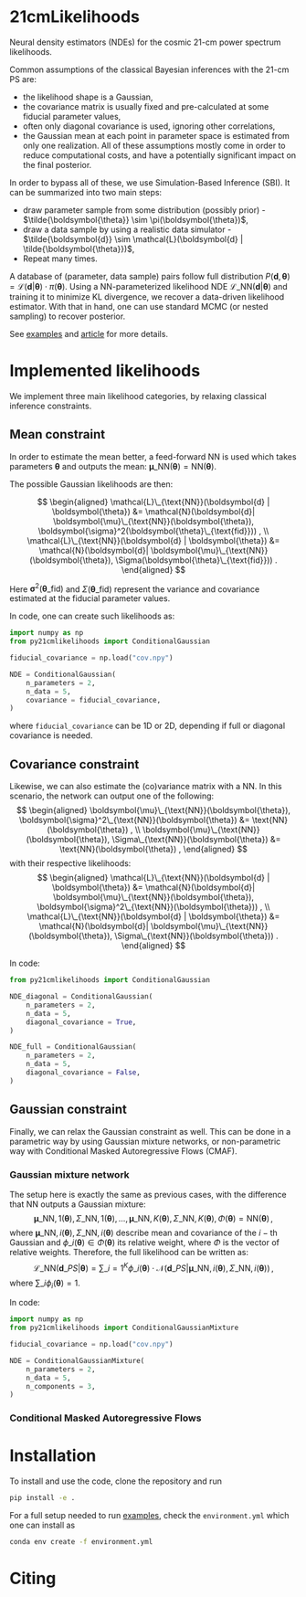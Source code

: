 # 21cmLikelihoods

Neural density estimators (NDEs) for the cosmic 21-cm power spectrum likelihoods.

Common assumptions of the classical Bayesian inferences with the 21-cm PS are:
- the likelihood shape is a Gaussian,
- the covariance matrix is usually fixed and pre-calculated at some fiducial parameter values,
- often only diagonal covariance is used, ignoring other correlations,
- the Gaussian mean at each point in parameter space is estimated from only one realization.
All of these assumptions mostly come in order to reduce computational costs,
and have a potentially significant impact on the final posterior.

In order to bypass all of these, we use Simulation-Based Inference (SBI).
It can be summarized into two main steps:
- draw parameter sample from some distribution (possibly prior) - $\tilde{\boldsymbol{\theta}} \sim \pi(\boldsymbol{\theta})$,
- draw a data sample by using a realistic data simulator - $\tilde{\boldsymbol{d}} \sim \mathcal{L}(\boldsymbol{d} | \tilde{\boldsymbol{\theta}})$,
- Repeat many times.

A database of (parameter, data sample) pairs follow full distribution 
$P(\boldsymbol{d}, \boldsymbol{\theta}) = \mathcal{L}(\boldsymbol{d} | \boldsymbol{\theta}) \cdot \pi(\boldsymbol{\theta})$.
Using a NN-parameterized likelihood NDE $\mathcal{L}\_{\text{NN}}(\boldsymbol{d} | \boldsymbol{\theta})$ and training it to
minimize KL divergence, we recover a data-driven likelihood estimator.
With that in hand, one can use standard MCMC (or nested sampling) to recover posterior.

See [examples](https://github.com/dprelogo/21cmLikelihoods/tree/main/examples) and [article](https://arxiv.org/) for more details.

# Implemented likelihoods
We implement three main likelihood categories, by relaxing classical inference constraints.

## Mean constraint
In order to estimate the mean better, a feed-forward NN is used which takes parameters $\boldsymbol{\theta}$ and outputs the mean:
$\boldsymbol{\mu}\_{\text{NN}}(\boldsymbol{\theta}) = \text{NN}(\boldsymbol{\theta}) .$

The possible Gaussian likelihoods are then:

$$
\begin{aligned}
\mathcal{L}\_{\text{NN}}(\boldsymbol{d} | \boldsymbol{\theta}) &= \mathcal{N}(\boldsymbol{d}| \boldsymbol{\mu}\_{\text{NN}}(\boldsymbol{\theta}), \boldsymbol{\sigma}^2(\boldsymbol{\theta}\_{\text{fid}})) , \\
\mathcal{L}\_{\text{NN}}(\boldsymbol{d} | \boldsymbol{\theta}) &= \mathcal{N}(\boldsymbol{d}| \boldsymbol{\mu}\_{\text{NN}}(\boldsymbol{\theta}), \Sigma(\boldsymbol{\theta}\_{\text{fid}})) .
\end{aligned}
$$

Here $\boldsymbol{\sigma}^2(\boldsymbol{\theta}\_{\text{fid}})$ and $\Sigma(\boldsymbol{\theta}\_{\text{fid}})$ represent the variance and covariance estimated at the fiducial parameter values.

In code, one can create such likelihoods as:
```python
import numpy as np
from py21cmlikelihoods import ConditionalGaussian

fiducial_covariance = np.load("cov.npy")

NDE = ConditionalGaussian(
    n_parameters = 2, 
    n_data = 5, 
    covariance = fiducial_covariance,
)
```
where `fiducial_covariance` can be 1D or 2D, depending if full or diagonal covariance is needed.
## Covariance constraint
Likewise, we can also estimate the (co)variance matrix with a NN. In this scenario, the network can output one of the following:
$$
\begin{aligned}
\boldsymbol{\mu}\_{\text{NN}}(\boldsymbol{\theta}), \boldsymbol{\sigma}^2\_{\text{NN}}(\boldsymbol{\theta}) &= \text{NN}(\boldsymbol{\theta}) , \\ 
\boldsymbol{\mu}\_{\text{NN}}(\boldsymbol{\theta}), \Sigma\_{\text{NN}}(\boldsymbol{\theta}) &= \text{NN}(\boldsymbol{\theta}) , 
\end{aligned}
$$
with their respective likelihoods:
$$
\begin{aligned}
\mathcal{L}\_{\text{NN}}(\boldsymbol{d} | \boldsymbol{\theta}) &= \mathcal{N}(\boldsymbol{d}| \boldsymbol{\mu}\_{\text{NN}}(\boldsymbol{\theta}), \boldsymbol{\sigma}^2\_{\text{NN}}(\boldsymbol{\theta})) , \\
\mathcal{L}\_{\text{NN}}(\boldsymbol{d} | \boldsymbol{\theta}) &= \mathcal{N}(\boldsymbol{d}| \boldsymbol{\mu}\_{\text{NN}}(\boldsymbol{\theta}), \Sigma\_{\text{NN}}(\boldsymbol{\theta})) .
\end{aligned}
$$

In code:
```python
from py21cmlikelihoods import ConditionalGaussian

NDE_diagonal = ConditionalGaussian(
    n_parameters = 2, 
    n_data = 5, 
    diagonal_covariance = True,
)

NDE_full = ConditionalGaussian(
    n_parameters = 2, 
    n_data = 5, 
    diagonal_covariance = False,
)
```
## Gaussian constraint
Finally, we can relax the Gaussian constraint as well. This can be done in a parametric way
by using Gaussian mixture networks, or non-parametric way with Conditional
Masked Autoregressive Flows (CMAF).

### Gaussian mixture network
The setup here is exactly the same as previous cases, with the difference that NN outputs
a Gaussian mixture:
$$
\boldsymbol{\mu}\_{\text{NN}, 1}(\boldsymbol{\theta}), \Sigma\_{\text{NN}, 1}(\boldsymbol{\theta}), \ldots, \boldsymbol{\mu}\_{\text{NN}, K}(\boldsymbol{\theta}), \Sigma\_{\text{NN}, K}(\boldsymbol{\theta}), \Phi(\boldsymbol{\theta}) = \text{NN}(\boldsymbol{\theta}) \, ,
$$
where $\boldsymbol{\mu}\_{\text{NN}, i}(\boldsymbol{\theta}), \Sigma\_{\text{NN}, i}(\boldsymbol{\theta})$ describe mean and covariance of the $i-\text{th}$ Gaussian and $\phi\_i(\boldsymbol{\theta}) \in {\Phi(\boldsymbol{\theta})}$ its relative weight, where $\Phi$ is the vector of relative weights. Therefore, the full likelihood can be written as:
$$
\mathcal{L}\_{\text{NN}}(\boldsymbol{d}\_{PS} | \boldsymbol{\theta}) = \sum\_{i=1}^K \phi\_i(\boldsymbol{\theta}) \cdot \mathcal{N}(\boldsymbol{d}\_{PS}| \boldsymbol{\mu}\_{\text{NN}, i}(\boldsymbol{\theta}), \Sigma\_{\text{NN}, i}(\boldsymbol{\theta})) \, ,
$$
where $\sum\_i \phi_i(\boldsymbol{\theta}) = 1$.

In code:
```python
import numpy as np
from py21cmlikelihoods import ConditionalGaussianMixture

fiducial_covariance = np.load("cov.npy")

NDE = ConditionalGaussianMixture(
    n_parameters = 2, 
    n_data = 5, 
    n_components = 3,
)
```

### Conditional Masked Autoregressive Flows

# Installation
To install and use the code, clone the repository and run
```bash
pip install -e .
```
For a full setup needed to run [examples](https://github.com/dprelogo/21cmLikelihoods/tree/main/examples),
check the `environment.yml` which one can install as
```bash
conda env create -f environment.yml
```

# Citing
